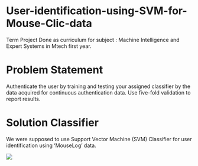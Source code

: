 # User-identification-using-SVM-for-Mouse-Clic-data
Term Project Done as curriculum for subject : Machine Intelligence and Expert Systems in Mtech first year.

# Problem Statement
Authenticate the user by training and testing your assigned classifier by the data acquired for continuous authentication data. Use five-fold validation to report results.

# Solution Classifier
We were supposed to use Support Vector Machine (SVM) Classifier for user identification using ‘MouseLog’ data.

<img src="User-identification-using-SVM-for-Mouse-Clic-data/Term Project Flow chart 2.jpeg">

